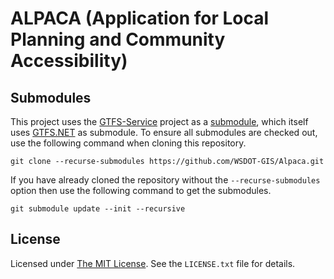 ALPACA (Application for Local Planning and Community Accessibility)
===================================================================

## Submodules ##

This project uses the [GTFS-Service] project as a [submodule], which itself uses [GTFS.NET] as submodule. To ensure all submodules are checked out, use the following command when cloning this repository.

	git clone --recurse-submodules https://github.com/WSDOT-GIS/Alpaca.git

If you have already cloned the repository without the `--recurse-submodules` option then use the following command to get the submodules.

	git submodule update --init --recursive

## License ##
Licensed under [The MIT License]. See the `LICENSE.txt` file for details.

[The MIT License]:http://choosealicense.com/licenses/mit/
[GTFS.NET]:https://github.com/WSDOT-GIS/GTFS.NET
[GTFS-Service]:https://github.com/WSDOT-GIS/GTFS-Service/
[submodule]:http://git-scm.com/book/en/Git-Tools-Submodules
